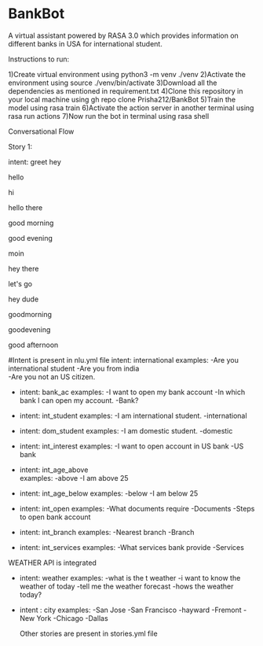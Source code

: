 # BankBot
A virtual assistant powered by RASA 3.0 which provides information on different banks in USA for international student.

Instructions to run:

1)Create virtual environment using python3 -m venv ./venv
2)Activate the environment using source ./venv/bin/activate
3)Download all the dependencies as mentioned in requirement.txt
4)Clone this repository in your local machine using gh repo clone Prisha212/BankBot
5)Train the model using rasa train
6)Activate the action server in another terminal using rasa run actions
7)Now run the bot in terminal using rasa shell


Conversational Flow

Story 1:

intent: greet
hey

hello

hi

hello there

good morning

good evening

moin

hey there

let's go

hey dude

goodmorning

goodevening

good afternoon

#Intent is present in nlu.yml file
 intent: international
  examples:
    -Are you international student
    -Are you from india  
    -Are you not an US citizen.
    
       
- intent: bank_ac
  examples: 
    -I want to open my bank account
    -In which bank I can open my account.
    -Bank?
     
     

- intent: int_student
  examples:
   -I am international student.
   -international

- intent: dom_student
  examples:
   -I am domestic student.
   -domestic   




- intent: int_interest
  examples: 
   -I want to open account in US bank
   -US bank    



     
- intent: int_age_above  
  examples: 
   -above
   -I am above 25

- intent: int_age_below
  examples:
    -below
    -I am below 25

- intent: int_open
  examples:
    -What documents require
    -Documents
    -Steps to open bank account

- intent: int_branch
  examples:
   -Nearest branch
   -Branch

   

- intent: int_services
  examples:
   -What services bank provide
   -Services


WEATHER API is integrated

- intent: weather
  examples:
    -what is the t weather
    -i want to know the weather of today
    -tell me the weather forecast
    -hows the weather today?

- intent : city
  examples:
    -San Jose
    -San Francisco
    -hayward
    -Fremont
    -New York
    -Chicago
    -Dallas
    
    
    
    Other stories are present in stories.yml file





